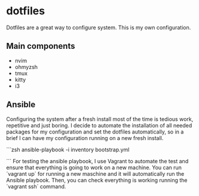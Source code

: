 # dotfiles

Dotfiles are a great way to configure system. This is my own configuration.

## Main components

- nvim
- ohmyzsh
- tmux
- kitty
- i3

## Ansible

Configuring the system after a fresh install most of the time is tedious work, repetitive
and just boring. I decide to automate the installation of all needed packages for my configuration
and set the dotfiles automatically, so in a brief I can have my configuration running on a new
fresh install.

´´´zsh
ansible-playbook -i inventory bootstrap.yml 

´´´
For testing the ansible playbook, I use Vagrant to automate the test and ensure that everything is 
going to work on a new machine. You can run ´vagrant up´ for running a new maschine and it will
automatically run the Ansible playbook. Then, you can check everything is working running the
´vagrant ssh´ command.
